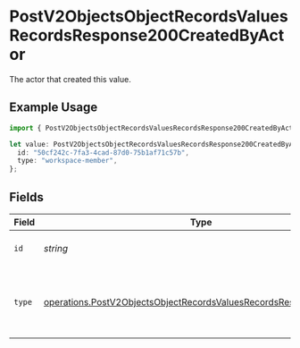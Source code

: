 # PostV2ObjectsObjectRecordsValuesRecordsResponse200CreatedByActor

The actor that created this value.

## Example Usage

```typescript
import { PostV2ObjectsObjectRecordsValuesRecordsResponse200CreatedByActor } from "attio-js/models/operations";

let value: PostV2ObjectsObjectRecordsValuesRecordsResponse200CreatedByActor = {
  id: "50cf242c-7fa3-4cad-87d0-75b1af71c57b",
  type: "workspace-member",
};
```

## Fields

| Field                                                                                                                                                  | Type                                                                                                                                                   | Required                                                                                                                                               | Description                                                                                                                                            |
| ------------------------------------------------------------------------------------------------------------------------------------------------------ | ------------------------------------------------------------------------------------------------------------------------------------------------------ | ------------------------------------------------------------------------------------------------------------------------------------------------------ | ------------------------------------------------------------------------------------------------------------------------------------------------------ |
| `id`                                                                                                                                                   | *string*                                                                                                                                               | :heavy_minus_sign:                                                                                                                                     | An ID to identify the actor.                                                                                                                           |
| `type`                                                                                                                                                 | [operations.PostV2ObjectsObjectRecordsValuesRecordsResponse200Type](../../models/operations/postv2objectsobjectrecordsvaluesrecordsresponse200type.md) | :heavy_minus_sign:                                                                                                                                     | The type of actor. [Read more information on actor types here](/docs/actors).                                                                          |